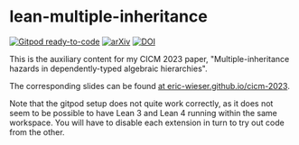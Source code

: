 # lean-multiple-inheritance

[![Gitpod ready-to-code](https://img.shields.io/badge/Gitpod-ready--to--code-908a85?logo=gitpod)](https://gitpod.io/#https://github.com/eric-wieser/lean-multiple-inheritance)
[![arXiv](https://img.shields.io/badge/arXiv-2306.00617-b31b1b.svg)](https://arxiv.org/abs/2306.00617)
[![DOI](https://zenodo.org/badge/doi/10.1007/978-3-031-42753-4_15.svg)](http://dx.doi.org/10.1007/978-3-031-42753-4_15)

This is the auxiliary content for my CICM 2023 paper, "Multiple-inheritance hazards in dependently-typed algebraic hierarchies".

The corresponding slides can be found [at eric-wieser.github.io/cicm-2023](https://eric-wieser.github.io/cicm-2023).

Note that the gitpod setup does not quite work correctly, as it does not seem to be possible to have Lean 3 and Lean 4 running within the same workspace.
You will have to disable each extension in turn to try out code from the other.
